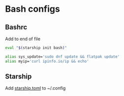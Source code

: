 # Bash configs

## Bashrc

Add to end of file
```bash
eval "$(starship init bash)"

alias sys_update='sudo dnf update && flatpak update'
alias myip='curl ipinfo.io/ip && echo'
```

## Starship
Add [starship.toml](starship.toml) to ~/.config
